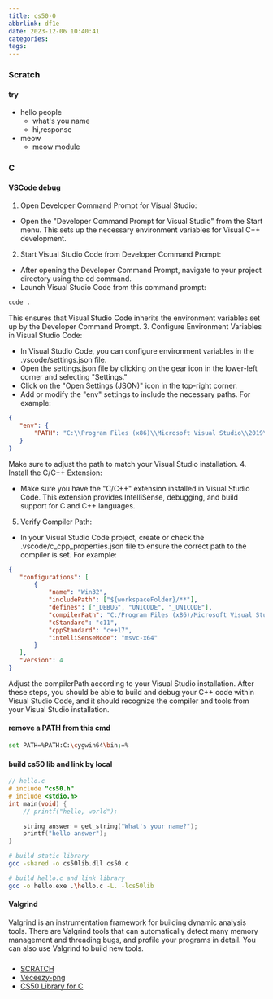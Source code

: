 ```yaml
---
title: cs50-0
abbrlink: df1e
date: 2023-12-06 10:40:41
categories:
tags:
---
```


### Scratch
#### try
+ hello people
	+ what's you name
	+ hi,response
+ meow
	+ meow module

<!--more-->


### C
#### VSCode debug
1. Open Developer Command Prompt for Visual Studio:
 + Open the "Developer Command Prompt for Visual Studio" from the Start menu. This sets up the necessary environment variables for Visual C++ development.
2. Start Visual Studio Code from Developer Command Prompt:
 + After opening the Developer Command Prompt, navigate to your project directory using the cd command.
 + Launch Visual Studio Code from this command prompt:
 ``` bash
 code .
 ```
 This ensures that Visual Studio Code inherits the environment variables set up by the Developer Command Prompt.
3. Configure Environment Variables in Visual Studio Code:
 + In Visual Studio Code, you can configure environment variables in the .vscode/settings.json file.
 + Open the settings.json file by clicking on the gear icon in the lower-left corner and selecting "Settings."
 + Click on the "Open Settings (JSON)" icon in the top-right corner.
 + Add or modify the "env" settings to include the necessary paths. For example:
 ``` json
 {
    "env": {
        "PATH": "C:\\Program Files (x86)\\Microsoft Visual Studio\\2019\\Community\\VC\\Tools\\MSVC\\14.29.30133\\bin\\Hostx64\\x64"
    }
 }
 ```
 Make sure to adjust the path to match your Visual Studio installation.
4. Install the C/C++ Extension:
 + Make sure you have the "C/C++" extension installed in Visual Studio Code. This extension provides IntelliSense, debugging, and build support for C and C++ languages.
5. Verify Compiler Path:
 + In your Visual Studio Code project, create or check the .vscode/c_cpp_properties.json file to ensure the correct path to the compiler is set. For example:
 ``` json
 {
    "configurations": [
        {
            "name": "Win32",
            "includePath": ["${workspaceFolder}/**"],
            "defines": ["_DEBUG", "UNICODE", "_UNICODE"],
            "compilerPath": "C:/Program Files (x86)/Microsoft Visual Studio/2019/Community/VC/Tools/MSVC/14.29.30133/bin/Hostx64/x64/cl.exe",
            "cStandard": "c11",
            "cppStandard": "c++17",
            "intelliSenseMode": "msvc-x64"
        }
    ],
    "version": 4
}
```
Adjust the compilerPath according to your Visual Studio installation.
After these steps, you should be able to build and debug your C++ code within Visual Studio Code, and it should recognize the compiler and tools from your Visual Studio installation.

#### remove a PATH from this cmd
``` bash
set PATH=%PATH:C:\cygwin64\bin;=%
```

#### build cs50 lib and link by local
``` c
// hello.c
# include "cs50.h"
# include <stdio.h>
int main(void) {
	// printf("hello, world");

	string answer = get_string("What's your name?");
	printf("hello answer");
}
```

``` bash
# build static library
gcc -shared -o cs50lib.dll cs50.c 

# build hello.c and link library
gcc -o hello.exe .\hello.c -L. -lcs50lib
```

#### Valgrind 
Valgrind is an instrumentation framework for building dynamic analysis tools. There are Valgrind tools that can automatically detect many memory management and threading bugs, and profile your programs in detail. You can also use Valgrind to build new tools.

### 
+ [SCRATCH](https://scratch.mit.edu/)
+ [Veceezy-png](https://www.vecteezy.com/search?qterm=cartoon-can&content_type=png)
+ [CS50 Library for C](https://cs50.readthedocs.io/libraries/cs50/c/)